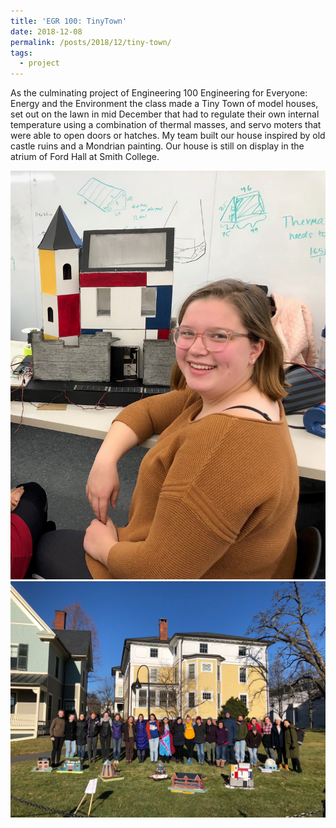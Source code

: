```yaml
---
title: 'EGR 100: TinyTown'
date: 2018-12-08
permalink: /posts/2018/12/tiny-town/
tags:
  - project
---
```

As the culminating project of Engineering 100 Engineering for Everyone: Energy and the Environment the class made a Tiny Town of model houses, set out on the lawn in mid December that had to regulate their own internal temperature using a combination of thermal masses, and servo moters that were able to open doors or hatches. My team built our house inspired by old castle ruins and a Mondrian painting. Our house is still on display in the atrium of Ford Hall at Smith College.

 <img src="/images/IMG_9683.jpg"
     alt="Kate and House" /> 
 <img src="/images/IMG_1194.jpg"
     alt="EGR 110 class photo with houses" /> 